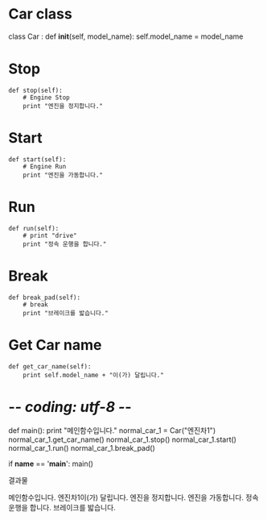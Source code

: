 # Car class
class Car : 
    def __init__(self, model_name):
        self.model_name = model_name
# Stop
    def stop(self):
        # Engine Stop
        print "엔진을 정지합니다."
        
# Start
    def start(self):
        # Engine Run
        print "엔진을 가동합니다."
        
# Run
    def run(self):
        # print "drive"
        print "정속 운행을 합니다."
        
# Break 
    def break_pad(self):
        # break
        print "브레이크를 밟습니다."
        
# Get Car name
    def get_car_name(self):
        print self.model_name + "이(가) 달립니다."

# -*- coding: utf-8 -*-
def main():
    print "메인함수입니다."
    normal_car_1 = Car("엔진차1")
    normal_car_1.get_car_name()
    normal_car_1.stop()
    normal_car_1.start()
    normal_car_1.run()
    normal_car_1.break_pad()
    
if __name__ == '__main__':
    main()


결과물


메인함수입니다.
엔진차1이(가) 달립니다.
엔진을 정지합니다.
엔진을 가동합니다.
정속 운행을 합니다.
브레이크를 밟습니다.
